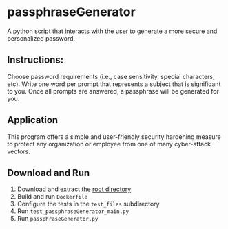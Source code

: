 # passphraseGenerator
A python script that interacts with the user to generate a more secure and personalized password.

## Instructions:
Choose password requirements (i.e., case sensitivity, special characters, etc). Write one word per prompt that represents a subject that is significant to you. Once all prompts are answered, a passphrase will be generated for you.

## Application
This program offers a simple and user-friendly security hardening measure to protect any organization or employee from one of many cyber-attack vectors.

## Download and Run
1) Download and extract the [root directory](https://github.com/caydnbaldwin/passphraseGenerator/archive/refs/heads/main.zip)
2) Build and run `Dockerfile`
3) Configure the tests in the `test_files` subdirectory
4) Run `test_passphraseGenerator_main.py`
5) Run `passphraseGenerator.py`
